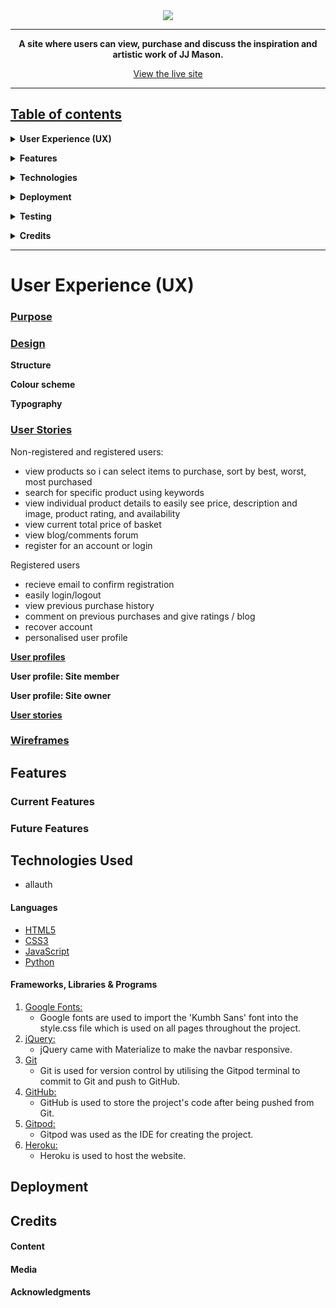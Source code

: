 <div align="center">
  <img src="#">
<hr>

**A site where users can view, purchase and discuss the inspiration and artistic work of JJ Mason.**

[View the live site](https://#/)

</div>

---

## <u>Table of contents</u>

**<details><summary> User Experience (UX)</summary>**
  - [Purpose](#purpose)
  - [Design](#design)
  - [User stories](#user-stories)
  - [Wireframes](#wireframes)
</details>

**<details><summary> Features</summary>**
  - [Features used](#features-used)
  - [Future Features](#to-do-list)
</details>

**<details><summary> Technologies</summary>**
  - [Languages](#languages)
  - [Frameworks, Libraries & Programs](#frameworks-libraries-programs)
</details>

**<details><summary> Deployment</summary>**
  - [Deploy to Heroku](#deploy-to-heroku)
</details>

**<details><summary> Testing</summary>**
  - [Testing Documentation](https://#)
</details>

**<details><summary> Credits</summary>**
  - [Content](#content)
  - [Media](#media)
  - [Acknowledgements](#acknowledgements)
</details>

<hr>

# **User Experience (UX)**

### **<u>Purpose</u>**


### **<u>Design</u>**

**Structure**


**Colour scheme**


**Typography**


### **<u>User Stories</u>**

Non-registered and registered users:
- view products so i can select items to purchase, sort by best, worst, most purchased
- search for specific product using keywords
- view individual product details to easily see price, description and image, product rating, and availability
- view current total price of basket
- view blog/comments forum 
- register for an account or login 


Registered users 
- recieve email to confirm registration
- easily login/logout
- view previous purchase history
- comment on previous purchases and give ratings / blog
- recover account
- personalised user profile


<u>**User profiles**</u>

**User profile: Site member**

**User profile: Site owner**

<u>**User stories**</u>



### **<u>Wireframes</u>**

## **Features**

### **Current Features**

### **Future Features**


## **Technologies Used**

-   allauth

#### Languages

- [HTML5](https://en.wikipedia.org/wiki/HTML5)
- [CSS3](https://en.wikipedia.org/wiki/Cascading_Style_Sheets)
- [JavaScript](https://en.wikipedia.org/wiki/JavaScript)
- [Python](https://www.python.org/)

#### Frameworks, Libraries & Programs

1. [Google Fonts:](https://fonts.google.com/)
    - Google fonts are used to import the 'Kumbh Sans' font into the style.css file which is used on all pages throughout the project.
1. [jQuery:](https://jquery.com/)
    - jQuery came with Materialize to make the navbar responsive.
1. [Git](https://git-scm.com/)
    - Git is used for version control by utilising the Gitpod terminal to commit to Git and push to GitHub.
1. [GitHub:](https://github.com/)
    - GitHub is used to store the project's code after being pushed from Git.
1. [Gitpod:](https://gitpod.io/)
    - Gitpod was used as the IDE for creating the project.
1. [Heroku:](https://www.heroku.com/)
    - Heroku is used to host the website.

## **Deployment**


## **Credits**

#### Content


#### Media


#### Acknowledgments

